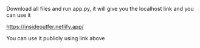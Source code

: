 Download all files and run app.py, it will give you the localhost link and you can use it

https://insideoutfer.netlify.app/

You can use it publicly using link above
